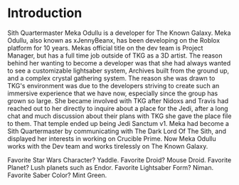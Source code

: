 # Introduction

Sith Quartermaster Meka Odullu is a developer for The Known Galaxy.
Meka Odullu, also known as xJennyBeanx, has been developing on the Roblox platform for 10 years.
Mekas official title on the dev team is Project Manager, but has a full time job outside of TKG as a 3D artist.
The reason behind her wanting to become a developer was that she had always wanted to see a customizable lightsaber system, Archives built from the ground up, and a complex crystal gathering system.
The reason she was drawn to TKG's environment was due to the developers striving to create such an immersive experience that we have now, especially since the group has grown so large.
She became involved with TKG after Nidoxs and Travis had reached out to her directly to inquire about a place for the Jedi, after a long chat and much discussion about their plans with TKG she gave the place file to them.
That temple ended up being Jedi Sanctum v1.
Meka had become a Sith Quartermaster by communicating with The Dark Lord Of The Sith, and displayed her interests in working on Crucible Prime.
Now Meka Odullu works with the Dev team and works tirelessly on The
Known Galaxy.

Favorite Star Wars Character?
Yaddle.
Favorite Droid?
Mouse Droid.
Favorite Planet?
Lush planets such as Endor.
Favorite Lightsaber Form?
Niman.
Favorite Saber Color?
Mint Green.
